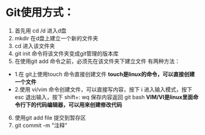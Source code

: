  # Git使用方式：
 1. 首先用 cd /d 进入d盘
 2. mkdir <file> 在d盘上建立一个新的文件夹
 3. cd <file> 进入该文件夹
 4. git init 命令将该文件夹变成git管理的版本库
 5. 在使用git add 命令之前，必须先在该文件夹下建立文件
 有两种方法：
 - 1.在 git上使用touch 命令直接创建文件 **touch是linux的命令，可以直接创建一个文件**
 - 2.使用 vi/vim 命令创建文件，可以直接写内容，按下 i 进入输入模式，按下 esc 退出输入，按下 shift+: wq 保存内容返回 git bash **VIM/VI是linux里面命令行下的代码编辑器，可以用来创建修改代码**
 6. 使用git add file 提交到暂存区
 7. git commit -m "注释"
